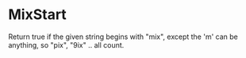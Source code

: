 # MixStart

Return true if the given string begins with "mix", except the 'm' can be anything, so "pix", "9ix" .. all count.
